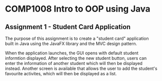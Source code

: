 # COMP1008 Intro to OOP using Java
## Assignment 1 - Student Card Application

The purpose of this assignment is to create a "student card" application built in Java using the JavaFX library and the MVC design pattern. 

When the application launches, the GUI opens with default student informtion displayed. After selecting the new student button, users can enter the information of another student which will then be displayed instead. Another screen is available that allows the user to add the student's favourite activites, which will then be displayed as a list. 
